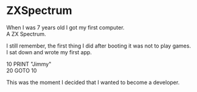 # ZXSpectrum
When I was 7 years old I got my first computer.  
A ZX Spectrum.  

I still remember, the first thing I did after booting it was not to play games.  
I sat down and wrote my first app.  

10 PRINT "Jimmy"  
20 GOTO 10 

This was the moment I decided that I wanted to become a developer.
